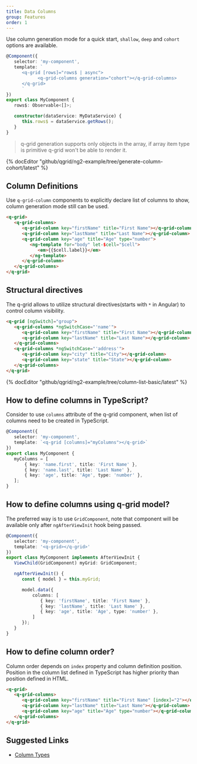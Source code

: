 ```yaml
---
title: Data Columns
group: Features
order: 1
---
```


Use column generation mode for a quick start, `shallow`, `deep` and `cohort` options are available.
    
```typescript
@Component({
   selector: 'my-component',
   template: `
      <q-grid [rows]="rows$ | async">
            <q-grid-columns generation="cohort"></q-grid-columns>
      </q-grid>
      `
})
export class MyComponent {
   rows$: Observable<[]>;

   constructor(dataService: MyDataService) {
      this.rows$ = dataService.getRows();
   }
}
```

> q-grid generation supports only objects in the array, if array item type is primitive q-grid won't be able to render it.

{% docEditor "github/qgrid/ng2-example/tree/generate-column-cohort/latest" %}

## Column Definitions

Use `q-grid-column` components to explicitly declare list of columns to show, column generation mode still can be used.
    
```html
<q-grid>
   <q-grid-columns>
      <q-grid-column key="firstName" title="First Name"></q-grid-column>
      <q-grid-column key="lastName" title="Last Name"></q-grid-column>
      <q-grid-column key="age" title="Age" type="number">
         <ng-template for="body" let-$cell="$cell">
            <em>{{$cell.label}}</em>
         </ng-template>
      </q-grid-column>
   </q-grid-columns>
</q-grid>
```

## Structural directives

The q-grid allows to utilize structural directives(starts with `*` in Angular) to control column visibility.

```html
<q-grid [ngSwitch]="group">
   <q-grid-columns *ngSwitchCase="'name'">
      <q-grid-column key="firstName" title="First Name"></q-grid-column>
      <q-grid-column key="lastName" title="Last Name"></q-grid-column>
   </q-grid-columns>
   <q-grid-columns *ngSwitchCase="'address'">
      <q-grid-column key="city" title="City"></q-grid-column>
      <q-grid-column key="state" title="State"></q-grid-column>
   </q-grid-columns>
</q-grid>
```

{% docEditor "github/qgrid/ng2-example/tree/column-list-basic/latest" %}

## How to define columns in TypeScript?

Consider to use `columns` attribute of the q-grid component, when list of columns need to be created in TypeScript.

```typescript
@Component({
   selector: 'my-component',
   template: `<q-grid [columns]="myColumns"></q-grid>`
})
export class MyComponent {
   myColumns = [
       { key: 'name.first', title: 'First Name' },
       { key: 'name.last', title: 'Last Name' },
       { key: 'age', title: 'Age', type: 'number' },
   ];
}
```

## How to define columns using q-grid model?

The preferred way is to use `GridComponent`, note that component will be available only after `ngAfterViewInit` hook being passed.

```typescript
@Component({
   selector: 'my-component',
   template: '<q-grid></q-grid>'
})
export class MyComponent implements AfterViewInit {
   ViewChild(GridComponent) myGrid: GridComponent;   

   ngAfterViewInit() {
      const { model } = this.myGrid;

      model.data({
          columns: [
             { key: 'firstName', title: 'First Name' },
             { key: 'lastName', title: 'Last Name' },
             { key: 'age', title: 'Age', type: 'number' },
          ]
      });
   }
}
```

## How to define column order?

Column order depends on `index` property and column definition position. Position in the column list defined in TypeScript has higher priority than position defined in HTML. 

```html
<q-grid>
   <q-grid-columns>
      <q-grid-column key="firstName" title="First Name" [index]="2"></q-grid-column>
      <q-grid-column key="lastName" title="Last Name"></q-grid-column>
      <q-grid-column key="age" title="Age" type="number"></q-grid-column>
   </q-grid-columns>
</q-grid>
```



## Suggested Links

* [Column Types](/column-type/grid-column.html)